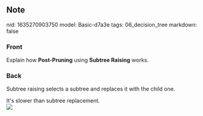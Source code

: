 ## Note
nid: 1635270903750
model: Basic-d7a3e
tags: 06_decision_tree
markdown: false

### Front
Explain how <b>Post-Pruning</b> using <b>Subtree Raising</b> works.

### Back
Subtree raising selects a subtree and replaces it with the child
one.
<div>
  It's slower than subtree replacement.
</div>
<div><img src=
paste-2217a7b6eed2affbe2fdeab2fd44459fba73acc2.jpg></div>
